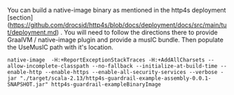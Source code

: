 You can build a native-image binary as mentioned in the http4s deployment [section] (https://github.com/drocsid/http4s/blob/docs/deployment/docs/src/main/tut/deployment.md) . You will need to follow the directions there to provide GraalVM / native-image plugin and provide a muslC bundle. Then populate the UseMuslC path with it's location.

```
native-image  -H:+ReportExceptionStackTraces -H:+AddAllCharsets --allow-incomplete-classpath --no-fallback --initialize-at-build-time --enable-http --enable-https --enable-all-security-services --verbose -jar "./target/scala-2.13/http4s-guardrail-example-assembly-0.0.1-SNAPSHOT.jar" http4s-guardrail-exampleBinaryImage
```


